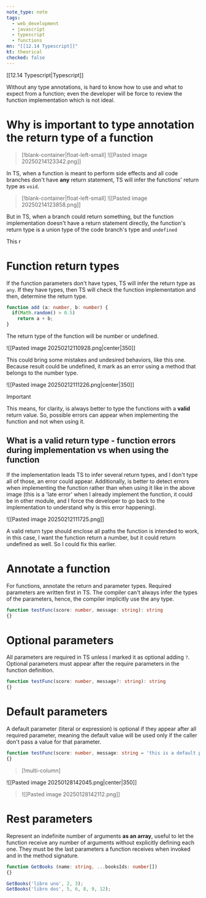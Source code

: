 ```yaml
---
note_type: note
tags:
  - web_development
  - javascript
  - typescript
  - functions
mn: "[[12.14 Typescript]]"
kt: theorical
checked: false
---
```

[[12.14 Typescript|Typescript]]

Without any type annotations, is hard to know how to use and what to expect from a function; even the developer will be force to review the function implementation which is not ideal. 
# Why is important to type annotation the return type of a function
>[!blank-container|float-left-small]
![[Pasted image 20250214123342.png]]

In TS, when a function is meant to perform side effects and all code branches don't have **any** return statement, TS will infer the functions' return type as `void`.

>[!blank-container|float-left-small]
>![[Pasted image 20250214123858.png]]

But in TS, when a branch could return something, but the function implementation doesn't have a return statement directly, the function's return type is a union type of the code branch's type and `undefined`

This r


# Function return types
If the function parameters don't have types, TS will infer the return type as `any`. If they have types, then TS will check the function implementation and then, determine the return type.

```ts
function add (a: number, b: number) {
  if(Math.random() > 0.5)
    return a + b;
}
```

The return type of the function will be number or undefined.

![[Pasted image 20250212110928.png|center|350]]

 This could bring some mistakes and undesired behaviors, like this one. Because result could be undefined, it mark as an error using a method that belongs to the number type.
 
![[Pasted image 20250212111226.png|center|350]]

>[!important]
>This means, for clarity, is always better to type the functions with a **valid** return value. So, possible errors can appear when implementing the function and not when using it. 

## What is a valid return type -  function errors during implementation vs when using the function
If the implementation leads TS to infer several return types, and I don't type all of those, an error could appear. Additionally, is better to detect errors when implementing the function rather than when using it like in the above image (this is a 'late error' when I already implement the function, it could be in other module, and I force the developer to go back to the implementation to understand why is this error happening).

![[Pasted image 20250212111725.png]]

A valid return type should enclose all paths the function is intended to work, in this case, I want the function return a number, but it could return undefined as well. So I could fix this earlier. 
# Annotate a function
For functions, annotate the return and parameter types. Required parameters are written first in TS. The compiler can't always infer the types of the parameters, hence, the compiler implicitly use the any type. 

```ts
function testFunc(score: number, message: string): string
{}
```
# Optional parameters
All parameters are required in TS unless I marked it as optional adding `?`. Optional parameters must appear after the require parameters in the function definition. 

```ts
function testFunc(score: number, message?: string): string
{}
```
# Default parameters
A default parameter (literal or expression) is optional if they appear after all required parameter, meaning the default value will be used only if the caller don't pass a value for that parameter. 

```ts
function testFunc(score: number, message: string = 'this is a default parameter'): string
{}
```

>[!multi-column]
>
![[Pasted image 20250128142045.png|center|350]]
>
>![[Pasted image 20250128142112.png]]

# Rest parameters
Represent an indefinite number of arguments **as an array**, useful to let the function receive any number of arguments without explicitly defining each one. They must be the last parameters a function receives when invoked and in the method signature. 

```ts
function GetBooks (name: string, ...booksIds: number[])
{}

GetBooks('libro uno', 2, 3);
GetBooks('libro dos', 5, 6, 8, 9, 12);
```

